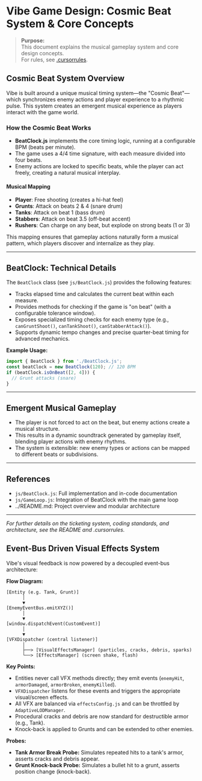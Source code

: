 # Vibe Game Design: Cosmic Beat System & Core Concepts

> **Purpose:**  
> This document explains the musical gameplay system and core design concepts.  
> For rules, see [.cursorrules](../.cursorrules).

## Cosmic Beat System Overview

Vibe is built around a unique musical timing system—the "Cosmic Beat"—which synchronizes enemy actions and player experience to a rhythmic pulse. This system creates an emergent musical experience as players interact with the game world.

### How the Cosmic Beat Works

- **BeatClock.js** implements the core timing logic, running at a configurable BPM (beats per minute).
- The game uses a 4/4 time signature, with each measure divided into four beats.
- Enemy actions are locked to specific beats, while the player can act freely, creating a natural musical interplay.

#### Musical Mapping

- **Player**: Free shooting (creates a hi-hat feel)
- **Grunts**: Attack on beats 2 & 4 (snare drum)
- **Tanks**: Attack on beat 1 (bass drum)
- **Stabbers**: Attack on beat 3.5 (off-beat accent)
- **Rushers**: Can charge on any beat, but explode on strong beats (1 or 3)

This mapping ensures that gameplay actions naturally form a musical pattern, which players discover and internalize as they play.

---

## BeatClock: Technical Details

The `BeatClock` class (see `js/BeatClock.js`) provides the following features:

- Tracks elapsed time and calculates the current beat within each measure.
- Provides methods for checking if the game is "on beat" (with a configurable tolerance window).
- Exposes specialized timing checks for each enemy type (e.g., `canGruntShoot()`, `canTankShoot()`, `canStabberAttack()`).
- Supports dynamic tempo changes and precise quarter-beat timing for advanced mechanics.

**Example Usage:**

```js
import { BeatClock } from './BeatClock.js';
const beatClock = new BeatClock(120); // 120 BPM
if (beatClock.isOnBeat([2, 4])) {
  // Grunt attacks (snare)
}
```

---

## Emergent Musical Gameplay

- The player is not forced to act on the beat, but enemy actions create a musical structure.
- This results in a dynamic soundtrack generated by gameplay itself, blending player actions with enemy rhythms.
- The system is extensible: new enemy types or actions can be mapped to different beats or subdivisions.

---

## References

- `js/BeatClock.js`: Full implementation and in-code documentation
- `js/GameLoop.js`: Integration of BeatClock with the main game loop
- ../README.md: Project overview and modular architecture

---

_For further details on the ticketing system, coding standards, and architecture, see the README and .cursorrules._

## Event-Bus Driven Visual Effects System

Vibe's visual feedback is now powered by a decoupled event-bus architecture:

**Flow Diagram:**
```
[Entity (e.g. Tank, Grunt)]
      │
      ▼
[EnemyEventBus.emitXYZ()]
      │
      ▼
[window.dispatchEvent(CustomEvent)]
      │
      ▼
[VFXDispatcher (central listener)]
      │
      ├──> [VisualEffectsManager] (particles, cracks, debris, sparks)
      └──> [EffectsManager] (screen shake, flash)
```

**Key Points:**
- Entities never call VFX methods directly; they emit events (`enemyHit`, `armorDamaged`, `armorBroken`, `enemyKilled`).
- `VFXDispatcher` listens for these events and triggers the appropriate visual/screen effects.
- All VFX are balanced via `effectsConfig.js` and can be throttled by `AdaptiveLODManager`.
- Procedural cracks and debris are now standard for destructible armor (e.g., Tank).
- Knock-back is applied to Grunts and can be extended to other enemies.

**Probes:**
- **Tank Armor Break Probe:** Simulates repeated hits to a tank's armor, asserts cracks and debris appear.
- **Grunt Knock-back Probe:** Simulates a bullet hit to a grunt, asserts position change (knock-back).
